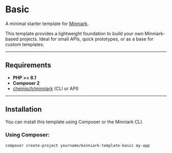 # Basic

A minimal starter template for [Minniark](https://github.com/cheinisch/minniark).

This template provides a lightweight foundation to build your own Minniark-based projects. Ideal for small APIs, quick prototypes, or as a base for custom templates.

---

## Requirements

- **PHP >= 8.1**
- **Composer 2**
- [cheinisch/minniark](https://github.com/cheinisch/minniark) (CLI or API)

---

## Installation

You can install this template using Composer or the Minniark CLI.

### Using Composer:

```bash
composer create-project yourname/minniark-template-basic my-app
